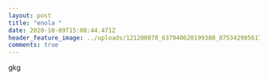 ```yaml
---
layout: post
title: "enola "
date: 2020-10-09T15:08:44.471Z
header_feature_image: ../uploads/121200878_637940620199380_8753429056177816637_n.jpg
comments: true
---
```

gkg